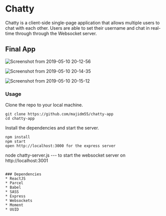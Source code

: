 Chatty
=====================

Chatty is a client-side single-page application that allows multiple users to chat with each other. Users are able to set their username and chat in real-time through through the Websocket server.

## Final App
![Screenshot from 2019-05-10 20-12-56](https://user-images.githubusercontent.com/39141671/57562617-413cbe80-7362-11e9-9c61-c6218327b9eb.png)

![Screenshot from 2019-05-10 20-14-35](https://user-images.githubusercontent.com/39141671/57562620-4568dc00-7362-11e9-81e7-695d9fdc1358.png)

![Screenshot from 2019-05-10 20-15-12](https://user-images.githubusercontent.com/39141671/57562623-4994f980-7362-11e9-976f-dc70c1b35439.png)

### Usage

Clone the repo to your local machine.
```
git clone https://github.com/majidm55/chatty-app
cd chatty-app
```
Install the dependencies and start the server.
```
npm install
npm start
open http://localhost:3000 for the express server

``````
node chatty-server.js --- to start the websocket server on http://localhost:3001


```

### Dependencies
* ReactJS
* Parcel
* Babel
* SASS
* Express
* Websockets
* Moment
* UUID
